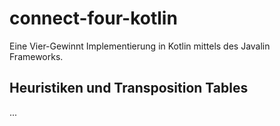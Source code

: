 # connect-four-kotlin

Eine Vier-Gewinnt Implementierung in Kotlin mittels des Javalin Frameworks.

## Heuristiken und Transposition Tables

...